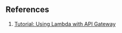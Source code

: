 ## References

1. [Tutorial: Using Lambda with API Gateway](https://docs.aws.amazon.com/lambda/latest/dg/services-apigateway-tutorial.html)


